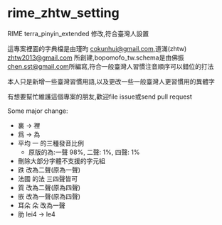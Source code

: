# rime_zhtw_setting
RIME terra_pinyin_extended 修改,符合臺灣人設置

這專案裡面的字典檔是由瑾昀 <cokunhui@gmail.com>,道滿(zhtw) <zhtw2013@gmail.com> 所創建,bopomofo_tw.schema是由佛振 <chen.sst@gmail.com>所編寫,符合一般臺灣人習慣注音順序可以錯位的打法

本人只是新增一些臺灣習慣用語,以及更改一些一般臺灣人更習慣用的異體字

有想要幫忙維護這個專案的朋友,歡迎file issue或send pull request

Some major change:
- 裏 -> 裡
- 爲 -> 為
- 平均 一 的三種發音比例
    - 原版的為:一聲 98%, 二聲: 1%, 四聲: 1%
- 刪除大部分字體不支援的字元組
- 跌 改為二聲(原為一聲)
- 法國 的法 三四聲皆可 
- 質 改為二聲(原為四聲)
- 嵌 改為一聲(原為四聲)
- 耳朵 朵 改為一聲
- 肋 lei4 -> le4

